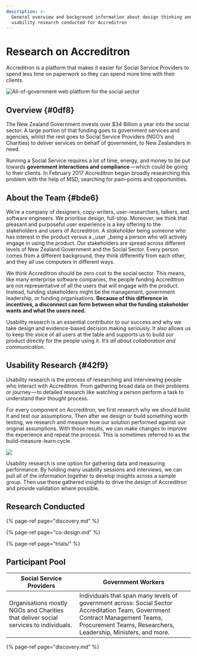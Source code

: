 ```yaml
---
description: >-
  General overview and background information about design thinking and
  usability research conducted for Accreditron
---
```


# Research on Accreditron

Accreditron is a platform that makes it easier for Social Service Providers to spend less time on paperwork so they can spend more time with their clients. 

![All-of-government web platform for the social sector](https://cdn-images-1.medium.com/max/800/1*H_HzVpo7CRl1ncp29CHs1w.png)

## Overview {#0df8}

The New Zealand Government invests over $34 Billion a year into the social sector. A large portion of that funding goes to government services and agencies, whilst the rest goes to Social Service Providers \(NGO’s and Charities\) to deliver services on behalf of government, to New Zealanders in need.

Running a Social Service requires a lot of time, energy, and money to be put towards **government interactions **and** compliance** — which could be going to their clients. In February 2017 Accreditron began broadly researching this problem with the help of MSD, searching for pain-points and opportunities.

## About the Team {#bde6}

We’re a company of designers, copy-writers, user-researchers, talkers, and software engineers. We prioritise design, full-stop. Moreover, we think that pleasant and purposeful user experience is a key offering to the stakeholders and users of Accreditron. A _stakeholder_ being someone who has interest in the product versus a _user _being a person who will actively engage in using the product. Our stakeholders are spread across different levels of New Zealand Government and the Social Sector. Every person comes from a different background, they think differently from each other, and they all use computers in different ways.

We think Accreditron should be zero cost to the social sector. This means, like many enterprise software companies, the people funding Accreditron are not representative of all the users that will engage with the product. Instead, funding stakeholders might be the management, government leadership, or funding organisations. **Because of this difference in incentives, a disconnect can form between what the funding stakeholder wants and what the users need.**

Usability research is an essential contributor to our success and why we take design and evidence-based decision making seriously. It also allows us to keep the voice of all users at the table and supports us to build our product directly for the people using it. _It’s all about collaboration and communication._

## Usability Research {#42f9}

Usability research is the process of researching and interviewing people who interact with Accreditron. From gathering broad data on their problems or journey — to detailed research like watching a person perform a task to understand their thought process.

For every component on Accreditron, we first research why we should build it and test our assumptions. Then after we design or build something worth testing, we research and measure how our solution performed against our original assumptions. With those results, we can make changes to improve the experience and repeat the process. This is sometimes referred to as the build-measure-learn cycle.

![](https://cdn-images-1.medium.com/max/800/1*IHae_uwct5UsvaxhAOfMxg.png)

Usability research is one option for gathering data and measuring performance. By holding many usability sessions and interviews, we can pull all of the information together to develop insights across a sample group. Then use these gathered insights to drive the design of Accreditron and provide validation where possible.

## Research Conducted

{% page-ref page="discovery.md" %}

{% page-ref page="co-design.md" %}

{% page-ref page="trials/" %}

## Participant Pool

| Social Service Providers | Government Workers |
| --- | --- |
| Organisations mostly NGOs and Charities that deliver social services to individuals. | Individuals that span many levels of government across: Social Sector Accreditation Team, Government Contract Management Teams, Procurement Teams, Researchers, Leadership, Ministers, and more. |





{% page-ref page="discovery.md" %}



